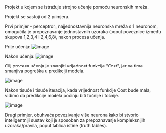 Projekt u kojem se istražuje strojno učenje pomoću neuronskih mreža.

Projekt se sastoji od 2 primjera. 

Prvi primjer - perceptron, najjednostavnija neuronska mreža s 1 neuronom, omogućila je prepoznavanje jednostavnih uzoraka (poput poveznice između skupova 1,2,3,4 i 2,4,6,8), nakon procesa učenja. 

Prije učenja:
![image](https://github.com/AnteDev00/Machine-Learning/assets/151842550/7072eed7-4d4f-4228-9a1e-24e313827ba8)

Nakon učenja:
![image](https://github.com/AnteDev00/Machine-Learning/assets/151842550/cd64268b-7245-4878-adba-278dc6b3d485)


Cilj procesa učenja je smanjiti vrijednost funkcije "Cost", jer se time smanjiva pogreška u predikciji modela.

![image](https://github.com/AnteDev00/Machine-Learning/assets/151842550/80ac2fc7-cb62-482d-81d2-8ca8d37b5008)

Nakon tisuće i tisuće iteracija, kada vrijednost funkcije Cost bude mala, vidimo da predikcije modela počinju biti točnije i točnije.

![image](https://github.com/AnteDev00/Machine-Learning/assets/151842550/5c9d9a2c-f965-44e7-b26d-8786b7aa0a89)



Drugi primjer, obuhvaća povezivanje više neurona kako bi stvorio inteligentniji sustav koji je sposoban za prepoznavanje kompleksnijih uzoraka/pravila, poput tablica istine (truth tables).


